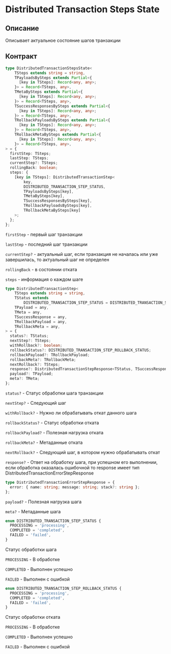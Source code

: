 # Distributed Transaction Steps State

## Описание
Описывает актуальное состояние шагов транзакции

## Контракт

```ts
type DistributedTransactionStepsState<
    TSteps extends string = string,
    TPayloadsBySteps extends Partial<{
      [key in TSteps]: Record<any, any>;
    }> = Record<TSteps, any>,
    TMetaBySteps extends Partial<{
      [key in TSteps]: Record<any, any>;
    }> = Record<TSteps, any>,
    TSuccessResponsesBySteps extends Partial<{
      [key in TSteps]: Record<any, any>;
    }> = Record<TSteps, any>,
    TRollbackPayloadsBySteps extends Partial<{
      [key in TSteps]: Record<any, any>;
    }> = Record<TSteps, any>,
    TRollbackMetaBySteps extends Partial<{
      [key in TSteps]: Record<any, any>;
    }> = Record<TSteps, any>,
> = {
  firstStep: TSteps;
  lastStep: TSteps;
  currentStep?: TSteps;
  rollingBack: boolean;
  steps: {
    [key in TSteps]: DistributedTransactionStep<
        key,
        DISTRIBUTED_TRANSACTION_STEP_STATUS,
        TPayloadsBySteps[key],
        TMetaBySteps[key],
        TSuccessResponsesBySteps[key],
        TRollbackPayloadsBySteps[key],
        TRollbackMetaBySteps[key]
    >;
  };
};
```

`firstStep` - первый шаг транзакции

`lastStep` - последний шаг транзакции

`currentStep?` - актуальный шаг, если транзакция не началась или уже завершилась, то актуальный шаг не определен

`rollingBack` - в состоянии отката

`steps` - информация о каждом шаге


```ts
type DistributedTransactionStep<
    TSteps extends string = string,
    TStatus extends
        DISTRIBUTED_TRANSACTION_STEP_STATUS = DISTRIBUTED_TRANSACTION_STEP_STATUS,
    TPayload = any,
    TMeta = any,
    TSuccessResponse = any,
    TRollbackPayload = any,
    TRollbackMeta = any,
> = {
  status?: TStatus;
  nextStep?: TSteps;
  withRollback?: boolean;
  rollbackStatus?: DISTRIBUTED_TRANSACTION_STEP_ROLLBACK_STATUS;
  rollbackPayload?: TRollbackPayload;
  rollbackMeta?: TRollbackMeta;
  nextRollback?: TSteps;
  response?: DistributedTransactionStepResponse<TStatus, TSuccessResponse>;
  payload?: TPayload;
  meta?: TMeta;
};
```

`status?` - Статус обработки шага транзакции

`nextStep?` - Следующий шаг

`withRollback?` - Нужно ли обрабатывать откат данного шага

`rollbackStatus?` - Статус обработки отката

`rollbackPayload?` - Полезная нагрузка отката

`rollbackMeta?` - Метаданные отката

`nextRollback?` - Следующий шаг, в котором нужно обрабатывать откат

`response?` - Ответ на обработку шага, при успешном его выполнении, если обработка оказалась ошибочной то response имеет тип DistributedTransactionErrorStepResponse

```ts
type DistributedTransactionErrorStepResponse = {
  error: { name: string; message: string; stack?: string };
};
```

`payload?` - Полезная нагрузка шага

`meta?` - Метаданные шага

```ts
enum DISTRIBUTED_TRANSACTION_STEP_STATUS {
  PROCESSING = 'processing',
  COMPLETED = 'completed',
  FAILED = 'failed',
}
```
Статус обработки шага

`PROCESSING` - В обработке

`COMPLETED` - Выполнен успешно

`FAILED` - Выполнен с ошибкой

```ts
enum DISTRIBUTED_TRANSACTION_STEP_ROLLBACK_STATUS {
  PROCESSING = 'processing',
  COMPLETED = 'completed',
  FAILED = 'failed',
}
```
Статус обработки отката

`PROCESSING` - В обработке

`COMPLETED` - Выполнен успешно

`FAILED` - Выполнен с ошибкой

